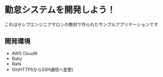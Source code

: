 # 勤怠システムを開発しよう！

これはセレブエンジニアサロンの教材で作られたサンプルアプリケーションです

## 開発環境

* AWS Cloud9<br>
* Ruby<br>
* Rails<br>
* Git(HTTPSからSSH通信へ変更)